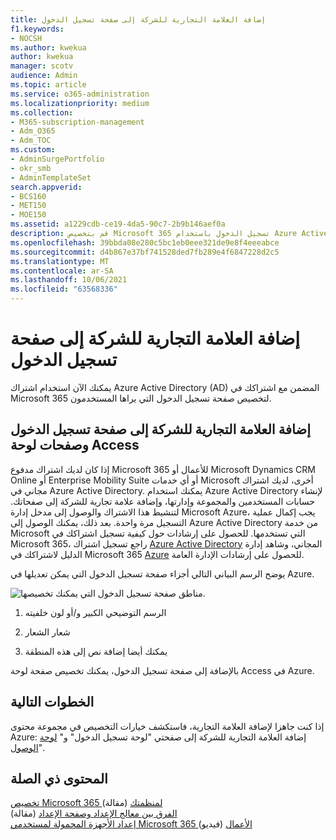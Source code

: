 ```yaml
---
title: إضافة العلامة التجارية للشركة إلى صفحة تسجيل الدخول
f1.keywords:
- NOCSH
ms.author: kwekua
author: kwekua
manager: scotv
audience: Admin
ms.topic: article
ms.service: o365-administration
ms.localizationpriority: medium
ms.collection:
- M365-subscription-management
- Adm_O365
- Adm_TOC
ms.custom:
- AdminSurgePortfolio
- okr_smb
- AdminTemplateSet
search.appverid:
- BCS160
- MET150
- MOE150
ms.assetid: a1229cdb-ce19-4da5-90c7-2b9b146aef0a
description: قم بتخصيص Microsoft 365 تسجيل الدخول باستخدام Azure Active Directory. يمكنك إضافة رسم توضيحي وشعار ونص إلى صفحة تسجيل الدخول.
ms.openlocfilehash: 39bbda08e280c5bc1eb0eee321de9e8f4eeeabce
ms.sourcegitcommit: d4b867e37bf741528ded7fb289e4f6847228d2c5
ms.translationtype: MT
ms.contentlocale: ar-SA
ms.lasthandoff: 10/06/2021
ms.locfileid: "63568336"
---
```

# <a name="add-your-company-branding-to-the-sign-in-page"></a>إضافة العلامة التجارية للشركة إلى صفحة تسجيل الدخول

 يمكنك الآن استخدام اشتراك Azure Active Directory (AD) المضمن مع اشتراكك في Microsoft 365 لتخصيص صفحة تسجيل الدخول التي يراها المستخدمون. 
  
## <a name="add-company-branding-to-your-sign-in-page-and-access-panel-pages"></a>إضافة العلامة التجارية للشركة إلى صفحة تسجيل الدخول وصفحات لوحة Access

إذا كان لديك اشتراك مدفوع Microsoft 365 للأعمال أو Microsoft Dynamics CRM Online أو Enterprise Mobility Suite أو أي خدمات Microsoft أخرى، لديك اشتراك مجاني في Azure Active Directory. يمكنك استخدام Azure Active Directory لإنشاء حسابات المستخدمين والمجموعة وإدارتها، وإضافة علامة تجارية للشركة إلى صفحاتك. لتنشيط هذا الاشتراك والوصول إلى مدخل إدارة Microsoft Azure، يجب إكمال عملية التسجيل مرة واحدة. بعد ذلك، يمكنك الوصول إلى Azure Active Directory من خدمة Microsoft التي تستخدمها. للحصول على إرشادات حول كيفية تسجيل اشتراكك في Microsoft 365، راجع تسجيل اشتراك [Azure Active Directory](../../compliance/use-your-free-azure-ad-subscription-in-office-365.md) المجاني، وشاهد إدارة الدليل لاشتراكك في Microsoft 365 [Azure](/azure/active-directory/fundamentals/active-directory-how-subscriptions-associated-directory) للحصول على إرشادات الإدارة العامة. 
  
يوضح الرسم البياني التالي أجزاء صفحة تسجيل الدخول التي يمكن تعديلها في Azure.
  
![مناطق صفحة تسجيل الدخول التي يمكنك تخصيصها.](../../media/screenshotbranding.png)
  
1. الرسم التوضيحي الكبير و/أو لون خلفيته
    
2. شعار الشعار
    
3. يمكنك أيضا إضافة نص إلى هذه المنطقة
    
بالإضافة إلى صفحة تسجيل الدخول، يمكنك تخصيص صفحة لوحة Access في Azure.
  
## <a name="next-steps"></a>الخطوات التالية

إذا كنت جاهزا لإضافة العلامة التجارية، فاستكشف خيارات التخصيص في مجموعة محتوى Azure: إضافة العلامة التجارية للشركة إلى صفحتي "لوحة تسجيل الدخول" و" [لوحة الوصول](/azure/active-directory/fundamentals/customize-branding)".

## <a name="related-content"></a>المحتوى ذي الصلة

[تخصيص Microsoft 365 لمنظمتك](customize-your-organization-theme.md) (مقالة)\
[الفرق بين معالج الإعداد وصفحة الإعداد](o365-setup-wizard-and-setup-page.md) (مقالة)\
[إعداد الأجهزة المحمولة لمستخدمي Microsoft 365 الأعمال](../../business/set-up-mobile-devices.md) (فيديو)